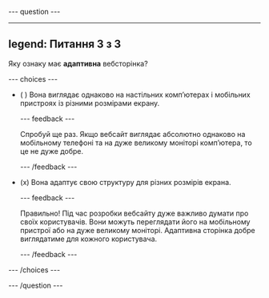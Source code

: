 \--- question ---

---

## legend: Питання 3 з 3

Яку ознаку має **адаптивна** вебсторінка?

\--- choices ---

- ( ) Вона виглядає однаково на настільних комп’ютерах і мобільних пристроях із різними розмірами екрану.

  \--- feedback ---

  Спробуй ще раз. Якщо вебсайт виглядає абсолютно однаково на мобільному телефоні та на дуже великому моніторі комп’ютера, то це не дуже добре.

  \--- /feedback ---

- (x) Вона адаптує свою структуру для різних розмірів екрана.

  \--- feedback ---

  Правильно! Під час розробки вебсайту дуже важливо думати про своїх користувачів. Вони можуть переглядати його на мобільному пристрої або на дуже великому моніторі. Адаптивна сторінка добре виглядатиме для кожного користувача.

  \--- /feedback ---

\--- /choices ---

\--- /question ---
